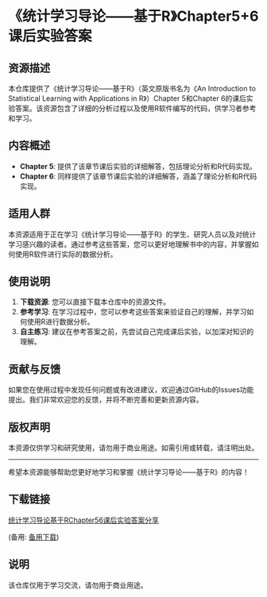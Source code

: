 # 《统计学习导论——基于R》Chapter5+6课后实验答案

## 资源描述

本仓库提供了《统计学习导论——基于R》（英文原版书名为《An Introduction to Statistical Learning with Applications in R》）Chapter 5和Chapter 6的课后实验答案。该资源包含了详细的分析过程以及使用R软件编写的代码，供学习者参考和学习。

## 内容概述

- **Chapter 5**: 提供了该章节课后实验的详细解答，包括理论分析和R代码实现。
- **Chapter 6**: 同样提供了该章节课后实验的详细解答，涵盖了理论分析和R代码实现。

## 适用人群

本资源适用于正在学习《统计学习导论——基于R》的学生、研究人员以及对统计学习感兴趣的读者。通过参考这些答案，您可以更好地理解书中的内容，并掌握如何使用R软件进行实际的数据分析。

## 使用说明

1. **下载资源**: 您可以直接下载本仓库中的资源文件。
2. **参考学习**: 在学习过程中，您可以参考这些答案来验证自己的理解，并学习如何使用R进行数据分析。
3. **自主练习**: 建议在参考答案之前，先尝试自己完成课后实验，以加深对知识的理解。

## 贡献与反馈

如果您在使用过程中发现任何问题或有改进建议，欢迎通过GitHub的Issues功能提出。我们非常欢迎您的反馈，并将不断完善和更新资源内容。

## 版权声明

本资源仅供学习和研究使用，请勿用于商业用途。如需引用或转载，请注明出处。

---

希望本资源能够帮助您更好地学习和掌握《统计学习导论——基于R》的内容！

## 下载链接
[统计学习导论基于RChapter56课后实验答案分享](https://pan.quark.cn/s/2e64ca57e404) 

(备用: [备用下载](https://pan.baidu.com/s/1q4y5ycI-Cg2-PEKFLbXbww?pwd=1234))

## 说明

该仓库仅用于学习交流，请勿用于商业用途。
